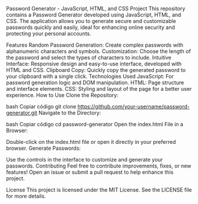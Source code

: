 Password Generator - JavaScript, HTML, and CSS Project
This repository contains a Password Generator developed using JavaScript, HTML, and CSS. The application allows you to generate secure and customizable passwords quickly and easily, ideal for enhancing online security and protecting your personal accounts.

Features
Random Password Generation: Create complex passwords with alphanumeric characters and symbols.
Customization: Choose the length of the password and select the types of characters to include.
Intuitive Interface: Responsive design and easy-to-use interface, developed with HTML and CSS.
Clipboard Copy: Quickly copy the generated password to your clipboard with a single click.
Technologies Used
JavaScript: For password generation logic and DOM manipulation.
HTML: Page structure and interface elements.
CSS: Styling and layout of the page for a better user experience.
How to Use
Clone the Repository:

bash
Copiar código
git clone https://github.com/your-username/password-generator.git
Navigate to the Directory:

bash
Copiar código
cd password-generator
Open the index.html File in a Browser:

Double-click on the index.html file or open it directly in your preferred browser.
Generate Passwords:

Use the controls in the interface to customize and generate your passwords.
Contributing
Feel free to contribute improvements, fixes, or new features! Open an issue or submit a pull request to help enhance this project.

License
This project is licensed under the MIT License. See the LICENSE file for more details.

